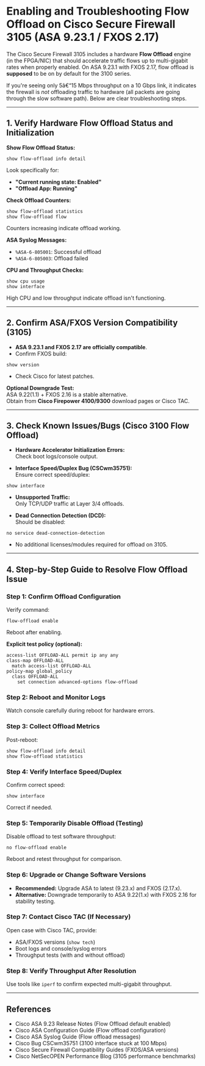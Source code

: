 # Enabling and Troubleshooting Flow Offload on Cisco Secure Firewall 3105 (ASA 9.23.1 / FXOS 2.17)

The Cisco Secure Firewall 3105 includes a hardware **Flow Offload** engine (in the FPGA/NIC) that should accelerate traffic flows up to multi-gigabit rates when properly enabled. On ASA 9.23.1 with FXOS 2.17, flow offload is **supposed** to be on by default for the 3100 series.

If you're seeing only 5â€“15 Mbps throughput on a 10 Gbps link, it indicates the firewall is *not* offloading traffic to hardware (all packets are going through the slow software path). Below are clear troubleshooting steps.

---

## 1. Verify Hardware Flow Offload Status and Initialization

**Show Flow Offload Status:**
```
show flow-offload info detail
```
Look specifically for:
- **"Current running state: Enabled"**
- **"Offload App: Running"**

**Check Offload Counters:**
```
show flow-offload statistics
show flow-offload flow
```
Counters increasing indicate offload working.

**ASA Syslog Messages:**
- `%ASA-6-805001`: Successful offload
- `%ASA-6-805003`: Offload failed

**CPU and Throughput Checks:**
```
show cpu usage
show interface
```
High CPU and low throughput indicate offload isn't functioning.

---

## 2. Confirm ASA/FXOS Version Compatibility (3105)

- **ASA 9.23.1 and FXOS 2.17 are officially compatible**.
- Confirm FXOS build:
```
show version
```
- Check Cisco for latest patches.

**Optional Downgrade Test:**  
ASA 9.22(1.1) + FXOS 2.16 is a stable alternative.  
Obtain from **Cisco Firepower 4100/9300** download pages or Cisco TAC.

---

## 3. Check Known Issues/Bugs (Cisco 3100 Flow Offload)

- **Hardware Accelerator Initialization Errors:**  
  Check boot logs/console output.

- **Interface Speed/Duplex Bug (CSCwm35751):**  
  Ensure correct speed/duplex:
```
show interface
```

- **Unsupported Traffic:**  
  Only TCP/UDP traffic at Layer 3/4 offloads.

- **Dead Connection Detection (DCD):**  
  Should be disabled:
```
no service dead-connection-detection
```

- No additional licenses/modules required for offload on 3105.

---

## 4. Step-by-Step Guide to Resolve Flow Offload Issue

### Step 1: Confirm Offload Configuration  
Verify command:
```
flow-offload enable
```
Reboot after enabling.

**Explicit test policy (optional):**
```
access-list OFFLOAD-ALL permit ip any any
class-map OFFLOAD-ALL
  match access-list OFFLOAD-ALL
policy-map global_policy
  class OFFLOAD-ALL
    set connection advanced-options flow-offload
```

### Step 2: Reboot and Monitor Logs  
Watch console carefully during reboot for hardware errors.

### Step 3: Collect Offload Metrics  
Post-reboot:
```
show flow-offload info detail
show flow-offload statistics
```

### Step 4: Verify Interface Speed/Duplex  
Confirm correct speed:
```
show interface
```
Correct if needed.

### Step 5: Temporarily Disable Offload (Testing)  
Disable offload to test software throughput:
```
no flow-offload enable
```
Reboot and retest throughput for comparison.

### Step 6: Upgrade or Change Software Versions
- **Recommended:** Upgrade ASA to latest (9.23.x) and FXOS (2.17.x).
- **Alternative:** Downgrade temporarily to ASA 9.22(1.x) with FXOS 2.16 for stability testing.

### Step 7: Contact Cisco TAC (If Necessary)  
Open case with Cisco TAC, provide:
- ASA/FXOS versions (`show tech`)
- Boot logs and console/syslog errors
- Throughput tests (with and without offload)

### Step 8: Verify Throughput After Resolution  
Use tools like `iperf` to confirm expected multi-gigabit throughput.

---

## References
- Cisco ASA 9.23 Release Notes (Flow Offload default enabled)
- Cisco ASA Configuration Guide (Flow offload configuration)
- Cisco ASA Syslog Guide (Flow offload messages)
- Cisco Bug CSCwm35751 (3100 interface stuck at 100 Mbps)
- Cisco Secure Firewall Compatibility Guides (FXOS/ASA versions)
- Cisco NetSecOPEN Performance Blog (3105 performance benchmarks)
